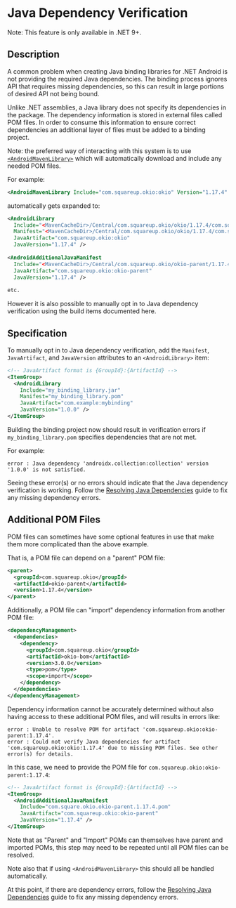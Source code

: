 # Java Dependency Verification

Note: This feature is only available in .NET 9+.

## Description

A common problem when creating Java binding libraries for .NET Android is not providing the required Java dependencies. The binding process ignores API that requires missing dependencies, so this can result in large portions of desired API not being bound.

Unlike .NET assemblies, a Java library does not specify its dependencies in the package. The dependency information is stored in external files called POM files. In order to consume this information to ensure correct dependencies an additional layer of files must be added to a binding project.

Note: the preferred way of interacting with this system is to use [`<AndroidMavenLibrary>`](AndroidMavenLibrary.md) which will automatically download and include any needed POM files.

For example:

```xml
<AndroidMavenLibrary Include="com.squareup.okio:okio" Version="1.17.4" />
```

automatically gets expanded to:

```xml
<AndroidLibrary 
  Include="<MavenCacheDir>/Central/com.squareup.okio/okio/1.17.4/com.squareup.okio_okio.jar" 
  Manifest="<MavenCacheDir>/Central/com.squareup.okio/okio/1.17.4/com.squareup.okio_okio.pom"
  JavaArtifact="com.squareup.okio:okio" 
  JavaVersion="1.17.4" />
  
<AndroidAdditionalJavaManifest
  Include="<MavenCacheDir>/Central/com.squareup.okio/okio-parent/1.17.4/okio-parent-1.17.4.pom"
  JavaArtifact="com.squareup.okio:okio-parent"
  JavaVersion="1.17.4" />
  
etc.
```

However it is also possible to manually opt in to Java dependency verification using the build items documented here.

## Specification

To manually opt in to Java dependency verification, add the `Manifest`, `JavaArtifact`, and `JavaVersion` attributes to an `<AndroidLibrary>` item:

```xml
<!-- JavaArtifact format is {GroupId}:{ArtifactId} -->
<ItemGroup>
  <AndroidLibrary
    Include="my_binding_library.jar"
    Manifest="my_binding_library.pom"
    JavaArtifact="com.example:mybinding"
    JavaVersion="1.0.0" />
</ItemGroup>
```

Building the binding project now should result in verification errors if `my_binding_library.pom` specifies dependencies that are not met.

For example:

```
error : Java dependency 'androidx.collection:collection' version '1.0.0' is not satisfied.
```

Seeing these error(s) or no errors should indicate that the Java dependency verification is working. Follow the [Resolving Java Dependencies](ResolvingJavaDependencies.md) guide to fix any missing dependency errors.

## Additional POM Files

POM files can sometimes have some optional features in use that make them more complicated than the above example.

That is, a POM file can depend on a "parent" POM file:

```xml
<parent>
  <groupId>com.squareup.okio</groupId>
  <artifactId>okio-parent</artifactId>
  <version>1.17.4</version>
</parent>
```

Additionally, a POM file can "import" dependency information from another POM file:

```xml
<dependencyManagement>
  <dependencies>
    <dependency>
      <groupId>com.squareup.okio</groupId>
      <artifactId>okio-bom</artifactId>
      <version>3.0.0</version>
      <type>pom</type>
      <scope>import</scope>
    </dependency>
  </dependencies>
</dependencyManagement>
```

Dependency information cannot be accurately determined without also having access to these additional POM files, and will results in errors like:

```
error : Unable to resolve POM for artifact 'com.squareup.okio:okio-parent:1.17.4'.
error : Could not verify Java dependencies for artifact 'com.squareup.okio:okio:1.17.4' due to missing POM files. See other error(s) for details.
```

In this case, we need to provide the POM file for `com.squareup.okio:okio-parent:1.17.4`:

```xml
<!-- JavaArtifact format is {GroupId}:{ArtifactId} -->
<ItemGroup>
  <AndroidAdditionalJavaManifest
    Include="com.square.okio.okio-parent.1.17.4.pom"
    JavaArtifact="com.squareup.okio:okio-parent"
    JavaVersion="1.17.4" />
</ItemGroup>
```

Note that as "Parent" and "Import" POMs can themselves have parent and imported POMs, this step may need to be repeated until all POM files can be resolved.

Note also that if using `<AndroidMavenLibrary>` this should all be handled automatically.

At this point, if there are dependency errors, follow the [Resolving Java Dependencies](ResolvingJavaDependencies.md) guide to fix any missing dependency errors.